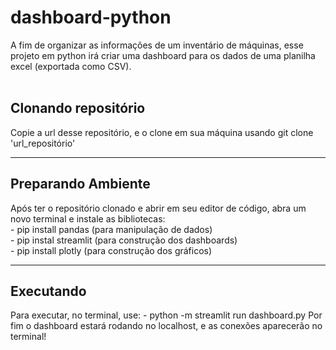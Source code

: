 # dashboard-python
A fim de organizar as informações de um inventário de máquinas, esse projeto em python irá criar uma dashboard para os dados de uma planilha excel (exportada como CSV).
<br><br>
<h2>Clonando repositório</h2>
Copie a url desse repositório, e o clone em sua máquina usando git clone 'url_repositório'

<hr>
<h2>Preparando Ambiente</h2>
Após ter o repositório clonado e abrir em seu editor de código, abra um novo terminal e instale as bibliotecas:<br>
- pip install pandas (para manipulação de dados)<br>
- pip instal streamlit (para construção dos dashboards)<br>
- pip install plotly (para construção dos gráficos)<br>

<hr>
<h2>Executando</h2>
Para executar, no terminal, use:
- python -m streamlit run dashboard.py
Por fim o dashboard estará rodando no localhost, e as conexões aparecerão no terminal!

